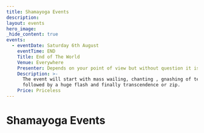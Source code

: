 ```yaml
---
title: Shamayoga Events
description:
layout: events
hero_image:
_hide_content: true
events:
  - eventDate: Saturday 6th August
    eventTime: END
    Title: End of The World
    Venue: Everywhere
    Presenter: Depends on your point of view but without question it is the human race
    Description: >-
      The event will start with mass wailing, chanting , gnashing of teeth etc.
      followed by a huge flash and finally transcendence or zip.
    Price: Priceless
---
```


# Shamayoga Events